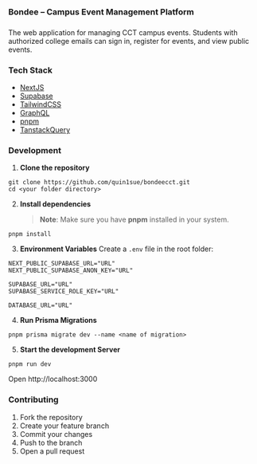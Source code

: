 ### Bondee – Campus Event Management Platform

###

<p align="left">The web application for managing CCT campus events. Students with authorized college emails can sign in, register for events, and view public events.</p>

### Tech Stack

- [NextJS](https://nextjs.org/)
- [Supabase](https://supabase.com/)
- [TailwindCSS](https://tailwindcss.com/)
- [GraphQL](https://graphql.org/)
- [pnpm](https://pnpm.io/)
- [TanstackQuery](https://tanstack.com/query/latest)

###

### Development

1. **Clone the repository**

```
git clone https://github.com/quin1sue/bondeecct.git
cd <your folder directory>
```

2. **Install dependencies**
   > **Note**: Make sure you have **pnpm** installed in your system.

```
pnpm install
```

3. **Environment Variables**
   Create a `.env` file in the root folder:

```
NEXT_PUBLIC_SUPABASE_URL="URL"
NEXT_PUBLIC_SUPABASE_ANON_KEY="URL"

SUPABASE_URL="URL"
SUPABASE_SERVICE_ROLE_KEY="URL"

DATABASE_URL="URL"

```

4. **Run Prisma Migrations**

```
pnpm prisma migrate dev --name <name of migration>
```

5. **Start the development Server**

```
pnpm run dev
```

Open http://localhost:3000

### Contributing

1. Fork the repository
2. Create your feature branch
3. Commit your changes
4. Push to the branch
5. Open a pull request
